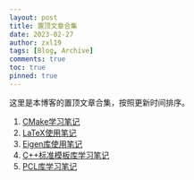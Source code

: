 ```yaml
---
layout: post
title: 置顶文章合集
date: 2023-02-27
author: zxl19
tags: [Blog, Archive]
comments: true
toc: true
pinned: true
---
```


这里是本博客的置顶文章合集，按照更新时间排序。

<!-- more -->

1. [CMake学习笔记](https://zxl19.github.io/cmake-note)
2. [LaTeX使用笔记](https://zxl19.github.io/latex-note)
3. [Eigen库使用笔记](https://zxl19.github.io/eigen-note)
4. [C++标准模板库学习笔记](https://zxl19.github.io/stl-note)
5. [PCL库学习笔记](https://zxl19.github.io/pcl-note)
